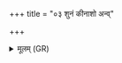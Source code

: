 +++
title = "०३ शुनं कीनाशो अन्व्"

+++
<details><summary>मूलम् (GR)</summary>

शुनं कीनाशो अन्व् एतु वाहाञ्  
छुनं फालो विनुदन्न् एतु भूमिम् ।  
शुनासीरा हविषा यो यजातै  
सुपिप्पला ओषधयः सन्तु तस्मै ॥
</details>
